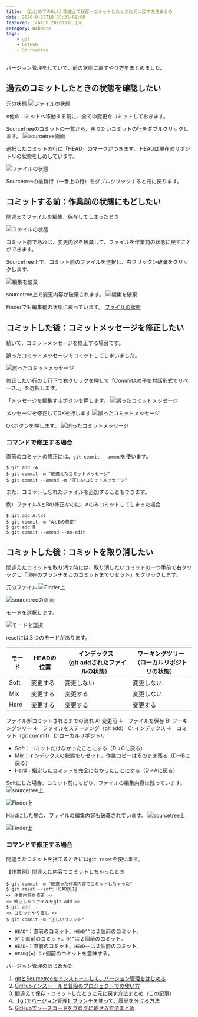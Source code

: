 ```yaml
---
title: 【はじめてのGit】間違えて保存・コミットしたときに元に戻す方法まとめ
date: 2020-8-23T18:00:31+09:00
featured: icatch_20200331.jpg
category: WebNote
tags:
    - git
    - GitHub
    - Sourcetree
---
```


バージョン管理をしていて、前の状態に戻すやり方をまとめました。

## 過去のコミットしたときの状態を確認したい

元の状態
![ファイルの状態](ss-git-01.jpg)

※他のコミットへ移動する前に、全ての変更をコミットしておきます。

SourceTreeのコミットの一覧から、戻りたいコミットの行をダブルクリックします。
![sourcetree画面](ss-git-02.jpg)

選択したコミットの行に「HEAD」のマークがつきます。
HEADは現在のリポジトリの状態をしめしています。

![ファイルの状態](ss-git-03.jpg)

Sourcetreeの最新行（一番上の行）をダブルクリックすると元に戻ります。

## コミットする前：作業前の状態にもどしたい

間違えてファイルを編集、保存してしまったとき

![ファイルの状態](ss-git-04.jpg)

コミット前であれば、変更内容を破棄して、ファイルを作業前の状態に戻すことができます。

SourceTree上で、コミット前のファイルを選択し、右クリック＞破棄をクリックします。

![編集を破棄](ss-git-05.jpg)

sourcetree上で変更内容が破棄されます。
![編集を破棄](ss-git-06.jpg)

Finderでも編集前の状態に戻っています。
[ファイルの状態](ss-git-01.jpg)

## コミットした後：コミットメッセージを修正したい

続いて、コミットメッセージを修正する場合です。

誤ったコミットメッセージでコミットしてしまいました。

![誤ったコミットメッセージ](ss-git-07.jpg)

修正したい行の１行下で右クリックを押して「CommitAの子を対話形式でリベース‥」を選択します。

「メッセージを編集するボタンを押します。
![誤ったコミットメッセージ](ss-git-09.jpg)

メッセージを修正してOKを押します
![誤ったコミットメッセージ](ss-git-10.jpg)

OKボタンを押します。
![誤ったコミットメッセージ](ss-git-11.jpg)

### コマンドで修正する場合

直前のコミットの修正には、`git commit --amend`を使います。
```
$ git add -A
$ git commit -m "間違えたコミットメッセージ"
$ git commit --amend -m "正しいコミットメッセージ"
```

また、コミットし忘れたファイルを追加することもできます。

例）ファイルAとBの修正なのに、Aのみコミットしてしまった場合

```
$ git add A.txt
$ git commit -m "AとBの修正"
$ git add B
$ git commit --amend --no-edit
```

## コミットした後：コミットを取り消したい

間違えたコミットを取り消す時には、取り消したいコミットの一つ手前で右クリックし「現在のブランチをこのコミットまでリセット」をクリックします。

元のファイル
![Finder上](ss-git-reset-04.jpg)

![sourcetreeの画面](ss-git-reset-01.jpg)

モードを選択します。

![モードを選択](ss-git-reset-02.jpg)

resetには３つのモードがあります。

| モード | HEADの位置 | インデックス<br />（git addされたファイルの状態） | ワーキングツリー<br />（ローカルリポジトリの状態） |
| ---- | ---- | ---- | ---- |
| Soft | 変更する | 変更しない | 変更しない |
| Mix | 変更する | 変更する | 変更しない |
| Hard | 変更する | 変更する | 変更する |

ファイルがコミットされるまでの流れ
A: 変更前
↓　ファイルを保存
B: ワーキングツリー
↓　ファイルをステージング（git add）
C: インデックス
↓　コミット（git commit）
D:ローカルリポジトリ

* Soft：コミットだけなかったことにする（D→Cに戻る）
* Mix：インデックスの状態をリセット、作業コピーはそのまま残る（D→Bに戻る）
* Hard：指定したコミットを完全になかったことにする（D→Aに戻る）

Softにした場合、コミット前にもどり、ファイルの編集内容は残っています。
![sourcetree上](ss-git-reset-03.jpg)

![Finder上](ss-git-reset-04.jpg)

Hardにした場合、ファイルの編集内容も破棄されています。
![sourcetree上](ss-git-reset-05.jpg)

![Finder上](ss-git-reset-06.jpg)

### コマンドで修正する場合

間違えたコミットを捨てるときには`git reset`を使います。

【作業例】間違えた内容でコミットしちゃったとき
```
$ git commit -m "間違った作業内容でコミットしちゃった"
$ git reset --soft HEAD@{1}
<< 作業内容を修正 >>
<< 修正したファイルをgit add >>
$ git add ...
<< コミットやり直し >>
$ git commit -m "正しいコミット"
```

* `HEAD^`：直前のコミット。`HEAD^^`は２個前のコミット。
* `@^`：直前のコミット。`@^^`は２個前のコミット。
* `HEAD~`：直前のコミット。`HEAD~~`は２個前のコミット。
* `HEAD@{n}` ：n個前のコミットを意味する。

<div class="related-posts">
    <span>バージョン管理のはじめかた</span>

1. [gitとSourcetreeをインストールして、バージョン管理をはじめる](/install-sourcetree/)
2. [GitHubインストールと普段のプロジェクトでの使い方](/git-install/)
3. 間違えて保存・コミットしたときに元に戻す方法まとめ（この記事）
4. [【gitでバージョン管理】ブランチを使って、履歴を分ける方法](/git-branch/)
5. [GitHubでソースコードをブログに載せる方法まとめ](/github-gist-wordpress/)

</div>
